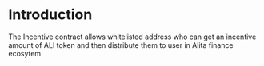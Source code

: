 # Introduction 
The Incentive contract allows whitelisted address who can get an incentive amount of ALI token and then distribute them to user in Alita finance ecosytem